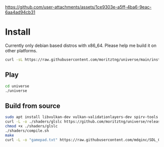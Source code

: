 https://github.com/user-attachments/assets/1ce9303e-a5ff-4ba6-9eac-6aa4ad94cb31
# Install
Currently only debian based distros with x86_64. Please help me build it on other platforms.
```bash
curl -sL https://raw.githubusercontent.com/moritztng/universe/main/install.sh | bash
```

## Play
```bash
cd universe
./universe
```

## Build from source
```bash
sudo apt install libvulkan-dev vulkan-validationlayers-dev spirv-tools libglfw3-dev libglm-dev libeigen3-dev vim-common xxd g++ make
curl -L -o ./shaders/glslc https://github.com/moritztng/universe/releases/download/v0.1/glslc
chmod +x ./shaders/glslc
./shaders/compile.sh
make
curl -L -o "gamepad.txt" https://raw.githubusercontent.com/mdqinc/SDL_GameControllerDB/master/gamecontrollerdb.txt
```
